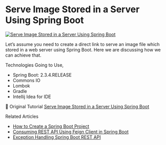 # Serve Image Stored in a Server Using Spring Boot

<a href="https://javatodev.com/serve-image-stored-in-server-using-spring-boot/" target="blank">
    <img align="center" src="https://javatodev.com/wp-content/uploads/2020/10/Serve-Image-Stored-in-a-Server-Using-Spring-Boot-800x450.png" alt="Serve Image Stored in a Server Using Spring Boot"/></a>

<p align="left">
Let’s assume you need to create a direct link to serve an image file which stored in a web server using Spring Boot. Here we are discussing how we can achieve that.

Technologies Going to Use,

- Spring Boot: 2.3.4.RELEASE
- Commons IO
- Lombok
- Gradle
- Intellij Idea for IDE
</p>

📄 Original Tutorial [Serve Image Stored in a Server Using Spring Boot](https://javatodev.com/serve-image-stored-in-server-using-spring-boot/)

Related Articles 

 - [How to Create a Spring Boot Project](https://javatodev.com/how-to-create-a-spring-boot-project/)
 - [Consuming REST API Using Feign Client in Spring Boot](https://javatodev.com/consuming-rest-api-using-feign-client-in-spring-boot/)
 - [Exception Handling Spring Boot REST API](https://javatodev.com/exception-handling-spring-boot/)

